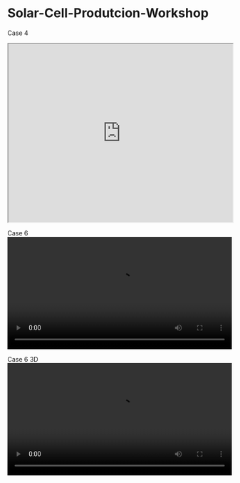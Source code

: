 # Solar-Cell-Produtcion-Workshop

Case 4
<iframe src="https://drive.google.com/file/d/1hCCFUPCJU7x_yJlLYnql4vIAguX7BvK-/preview" width="100%" height="400"></iframe>

Case 6
<video width="100%" controls>
  <source src="https://github.com/user-attachments/assets/6501ef88-7c5e-43f8-ac74-3d04be7e817c" type="video/mp4">
</video>

Case 6 3D
<video width="100%" controls>
  <source src="https://github.com/user-attachments/assets/b5268282-9000-4371-8782-6523acaab4e4" type="video/mp4">
</video>
